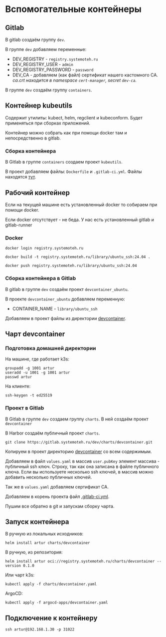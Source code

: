 # Вспомогательные контейнеры

## Gitlab

В gitlab создаём группу `dev`.

В группе `dev` добавляем переменные:

- DEV_REGISTRY - `registry.systemoteh.ru`
- DEV_REGISTRY_USER - `admin`
- DEV_REGISTRY_PASSWORD - `password`
- DEV_CA - добавляем (как файл) сертификат нашего кастомного CA. *ca.crt находится в namespace `cert-manager`, secret `dev-ca`.*

В группе `dev` создаём группу `containers`.

## Контейнер kubeutils

Содержит утилиты: kubect, helm, regclient и kubeconform. Будет применяться при сборках приложений.

Контейнер можно собрать как при помощи docker там и непосредственно в gitlab.

### Сборка контейнера

В Gitlab в группе `containers` создаем проект `kubeutils`.

В проект добавляем файлы: `Dockerfile` и `.gitlab-ci.yml`. Файлы находятся [тут](ws/kubeutils).

## Рабочий контейнер

Если на текущей машине есть установленный docker то собираем при помощи docker.

Если docker отсутствует - не беда. У нас есть установленный gitlab и gitlab-runner

### Docker

```shell
docker login registry.systemoteh.ru
```

```shell
docker build -t registry.systemoteh.ru/library/ubuntu_ssh:24.04 .
```

```shell
docker push registry.systemoteh.ru/library/ubuntu_ssh:24.04
```

### Сборка контейнера в Gitlab

В gitlab в группе `dev` создаём проект `devcontainer_ubuntu`.

В проекте `devcontainer_ubuntu` добавляем переменную:

- CONTAINER_NAME - `library/ubuntu_ssh`

Добавляем в проект файлы из директории [devcontainer](ws/devcontainer).

## Чарт devcontainer

### Подготовка домашней директории

На машине, где работает k3s:

```shell
groupadd -g 1001 artur
useradd -u 1001 -g 1001 artur
passwd artur
```

На клиенте:

```shell
ssh-keygen -t ed25519
```

### Проект в Gitlab

В Gitlab в группе `dev` создаем группу `charts`. В ней создаём проект `devcontainer`

В Harbor создаём публичный проект `charts`.

```shell
git clone https://gitlab.systemoteh.ru/dev/charts/devcontainer.git
```

Копируем в проект директорию [devcontainer](charts/devcontainer) со всем содержимым.

Добавляем в файл `values.yaml` в массив `user.pubKey` элемент массива - публичный ssh ключ. Строку, так как она
записана в файле публичного ключа. Если вы используете несколько ssh ключей, в массив можно добавить несколько
публичных ключей.

Так же в `values.yaml` добавляем сертификат CA.

Добавляем в корень проекта файл [.gitlab-ci.yml](charts/devcontainer/.gitlab-ci.yml).

Пушим все обратно в git и запускам сборку чарта.

## Запуск контейнера

В ручную из локальных исходников:

```shell
helm install artur charts/devcontainer
```

В ручную, из репозитория:

```shell
helm install artur oci://registry.systemoteh.ru/charts/devcontainer --version 0.1.0
```

Или чарт k3s:

```shell
kubectl apply -f charts/devcontainer.yaml
```

ArgoCD:

```shell
kubectl apply -f argocd-apps/devcontainer.yaml
```

## Подключение к контейнеру

```shell
ssh artur@192.168.1.30 -p 31022
```
